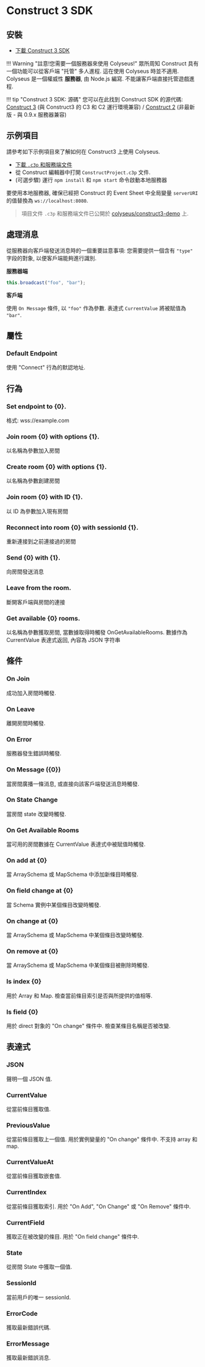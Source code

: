 # Construct 3 SDK

## 安裝

- [下載 Construct 3 SDK](https://www.construct.net/en/make-games/addons/111/colyseus-multiplayer-sdk)

!!! Warning "註意!您需要一個服務器來使用 Colyseus!"
    眾所周知 Construct 具有一個功能可以從客戶端 "托管" 多人進程. 這在使用 Colyseus 時並不適用. Colyseus 是一個權威性 **服務器**, 由 Node.js 編寫. 不能讓客戶端直接托管遊戲進程.

!!! tip "Construct 3 SDK: 源碼"
    您可以在此找到 Construct SDK 的源代碼: [Construct 3](https://github.com/colyseus/colyseus-construct3) (與 Construct3 的 C3 和 C2 運行環境兼容) / [Construct 2](https://github.com/colyseus/colyseus-construct2) (非最新版 - 與 0.9.x 服務器兼容)

## 示例項目

請參考如下示例項目來了解如何在 Construct3 上使用 Colyseus.

- [下載 `.c3p` 和服務端文件](https://github.com/colyseus/construct3-demo/archive/refs/heads/master.zip)
- 從 Construct 編輯器中打開 `ConstructProject.c3p` 文件.
- (可選步驟) 運行 `npm install` 和 `npm start` 命令啟動本地服務器

要使用本地服務器, 確保已經把 Construct 的 Event Sheet 中全局變量 `serverURI` 的值替換為 `ws://localhost:8080`.

> 項目文件 `.c3p` 和服務端文件已公開於 [colyseus/construct3-demo](https://github.com/colyseus/construct3-demo/) 上.

## 處理消息

從服務器向客戶端發送消息時的一個重要註意事項:
您需要提供一個含有 `"type"` 字段的對象,
以便客戶端能夠進行識別.

**服務器端**

```typescript
this.broadcast("foo", "bar");
```

**客戶端**

使用 `On Message` 條件, 以 `"foo"` 作為參數. 表達式 `CurrentValue` 將被賦值為 `"bar"`.


## 屬性

### Default Endpoint
使用 "Connect" 行為的默認地址.

## 行為

### Set endpoint to {0}.
格式: wss://example.com

### Join room {0} with options {1}.
以名稱為參數加入房間

### Create room {0} with options {1}.
以名稱為參數創建房間

### Join room {0} with ID {1}.
以 ID 為參數加入現有房間

### Reconnect into room {0} with sessionId {1}.
重新連接到之前連接過的房間

### Send {0} with {1}.
向房間發送消息

### Leave from the room.
斷開客戶端與房間的連接

### Get available {0} rooms.
以名稱為參數獲取房間, 當數據取得時觸發 OnGetAvailableRooms. 數據作為 CurrentValue 表達式返回, 內容為 JSON 字符串

## 條件

### On Join
成功加入房間時觸發.

### On Leave
離開房間時觸發.

### On Error
服務器發生錯誤時觸發.

### On Message ({0})
當房間廣播一條消息, 或直接向該客戶端發送消息時觸發.

### On State Change
當房間 state 改變時觸發.

### On Get Available Rooms
當可用的房間數據在 CurrentValue 表達式中被賦值時觸發.

### On add at {0}
當 ArraySchema 或 MapSchema 中添加新條目時觸發.

### On field change at {0}
當 Schema 實例中某個條目改變時觸發.

### On change at {0}
當 ArraySchema 或 MapSchema 中某個條目改變時觸發.

### On remove at {0}
當 ArraySchema 或 MapSchema 中某個條目被刪除時觸發.

### Is index {0}
用於 Array 和 Map. 檢查當前條目索引是否與所提供的值相等.

### Is field {0}
用於 direct 對象的 "On change" 條件中. 檢查某條目名稱是否被改變.

## 表達式

### JSON
聲明一個 JSON 值.

### CurrentValue
從當前條目獲取值.

### PreviousValue
從當前條目獲取上一個值. 用於實例變量的 "On change" 條件中. 不支持 array 和 map.

### CurrentValueAt
從當前條目獲取嵌套值.

### CurrentIndex
從當前條目獲取索引. 用於 "On Add", "On Change" 或 "On Remove" 條件中.

### CurrentField
獲取正在被改變的條目. 用於 "On field change" 條件中.

### State
從房間 State 中獲取一個值.

### SessionId
當前用戶的唯一 sessionId.

### ErrorCode
獲取最新錯誤代碼.

### ErrorMessage
獲取最新錯誤消息.

